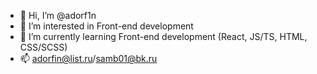 - 👋 Hi, I’m @adorf1n
- 👀 I’m interested in Front-end development
- 🌱 I’m currently learning Front-end development (React, JS/TS, HTML, CSS/SCSS)
- 📫 adorfin@list.ru/samb01@bk.ru

<!---
adorf1n/adorf1n is a ✨ special ✨ repository because its `README.md` (this file) appears on your GitHub profile.
You can click the Preview link to take a look at your changes.
--->
